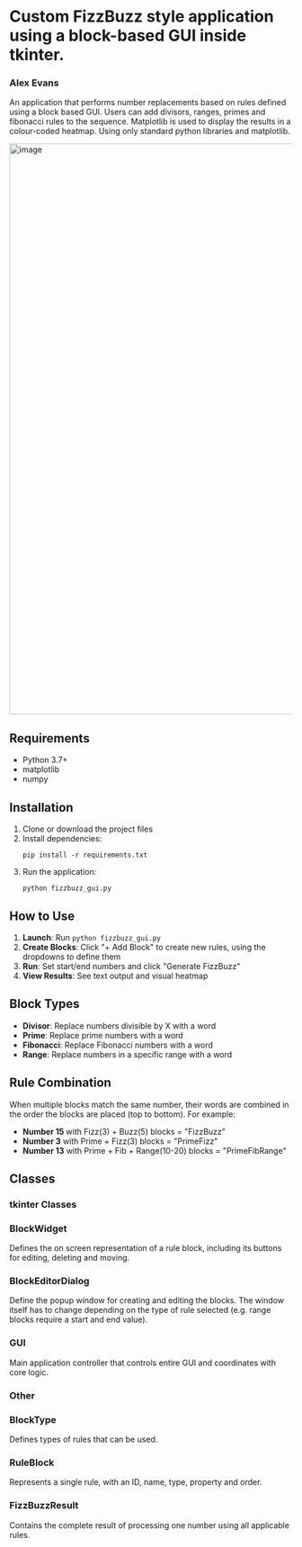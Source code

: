 # Custom FizzBuzz style application using a block-based GUI inside tkinter.
### Alex Evans

An application that performs number replacements based on rules defined using a block based GUI.
Users can add divisors, ranges, primes and fibonacci rules to the sequence.
Matplotlib is used to display the results in a colour-coded heatmap.
Using only standard python libraries and matplotlib.

<img width="1876" height="1015" alt="image" src="https://github.com/user-attachments/assets/92b5bcd8-cf4d-4b02-9e1f-606e7af7e998" />


## Requirements

- Python 3.7+
- matplotlib
- numpy 

## Installation

1. Clone or download the project files
2. Install dependencies:
   ```
   pip install -r requirements.txt
   ```
3. Run the application:
   ```
   python fizzbuzz_gui.py
   ```

## How to Use

1. **Launch**: Run `python fizzbuzz_gui.py`
2. **Create Blocks**: Click "+ Add Block" to create new rules, using the dropdowns to define them
3. **Run**: Set start/end numbers and click "Generate FizzBuzz"
4. **View Results**: See text output and visual heatmap

## Block Types

- **Divisor**: Replace numbers divisible by X with a word
- **Prime**: Replace prime numbers with a word  
- **Fibonacci**: Replace Fibonacci numbers with a word
- **Range**: Replace numbers in a specific range with a word

## Rule Combination

When multiple blocks match the same number, their words are combined in the order the blocks are placed (top to bottom).
For example:

- **Number 15** with Fizz(3) + Buzz(5) blocks = "FizzBuzz"
- **Number 3** with Prime + Fizz(3) blocks = "PrimeFizz" 
- **Number 13** with Prime + Fib + Range(10-20) blocks = "PrimeFibRange"


## Classes

### tkinter Classes
### BlockWidget
Defines the on screen representation of a rule block, including its buttons for editing, deleting and moving.
### BlockEditorDialog
Define the popup window for creating and editing the blocks. The window itself has to change depending on the type of rule selected (e.g. range blocks require a start and end value).
### GUI
Main application controller that controls entire GUI and coordinates with core logic.

### Other 
### BlockType
Defines types of rules that can be used.
### RuleBlock
Represents a single rule, with an ID, name, type, property and order.
### FizzBuzzResult
Contains the complete result of processing one number using all applicable rules.



